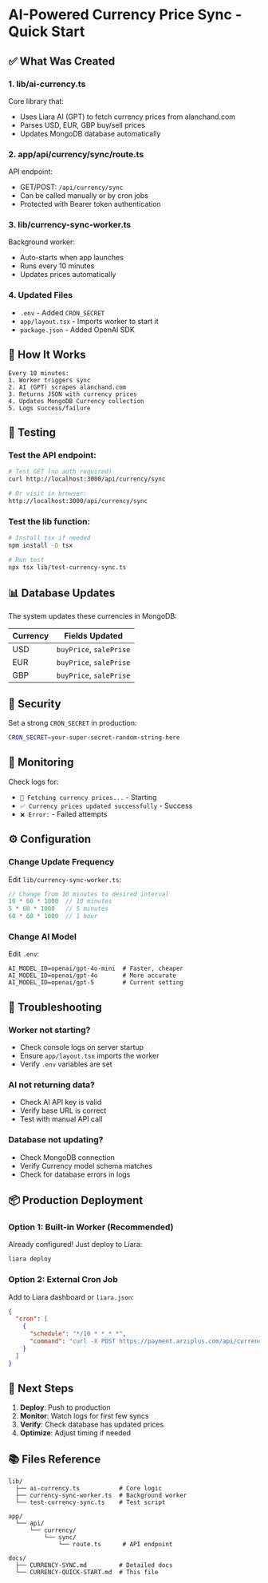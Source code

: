 # AI-Powered Currency Price Sync - Quick Start

## ✅ What Was Created

### 1. **lib/ai-currency.ts** 
Core library that:
- Uses Liara AI (GPT) to fetch currency prices from alanchand.com
- Parses USD, EUR, GBP buy/sell prices
- Updates MongoDB database automatically

### 2. **app/api/currency/sync/route.ts**
API endpoint:
- GET/POST: `/api/currency/sync`
- Can be called manually or by cron jobs
- Protected with Bearer token authentication

### 3. **lib/currency-sync-worker.ts**
Background worker:
- Auto-starts when app launches
- Runs every 10 minutes
- Updates prices automatically

### 4. **Updated Files**
- `.env` - Added `CRON_SECRET`
- `app/layout.tsx` - Imports worker to start it
- `package.json` - Added OpenAI SDK

## 🚀 How It Works

```
Every 10 minutes:
1. Worker triggers sync
2. AI (GPT) scrapes alanchand.com
3. Returns JSON with currency prices
4. Updates MongoDB Currency collection
5. Logs success/failure
```

## 🧪 Testing

### Test the API endpoint:
```bash
# Test GET (no auth required)
curl http://localhost:3000/api/currency/sync

# Or visit in browser:
http://localhost:3000/api/currency/sync
```

### Test the lib function:
```bash
# Install tsx if needed
npm install -D tsx

# Run test
npx tsx lib/test-currency-sync.ts
```

## 📊 Database Updates

The system updates these currencies in MongoDB:

| Currency | Fields Updated |
|----------|----------------|
| USD | `buyPrice`, `salePrise` |
| EUR | `buyPrice`, `salePrise` |
| GBP | `buyPrice`, `salePrise` |

## 🔐 Security

Set a strong `CRON_SECRET` in production:
```bash
CRON_SECRET=your-super-secret-random-string-here
```

## 📝 Monitoring

Check logs for:
- `🔄 Fetching currency prices...` - Starting
- `✅ Currency prices updated successfully` - Success
- `❌ Error:` - Failed attempts

## ⚙️ Configuration

### Change Update Frequency

Edit `lib/currency-sync-worker.ts`:
```typescript
// Change from 10 minutes to desired interval
10 * 60 * 1000  // 10 minutes
5 * 60 * 1000   // 5 minutes
60 * 60 * 1000  // 1 hour
```

### Change AI Model

Edit `.env`:
```
AI_MODEL_ID=openai/gpt-4o-mini  # Faster, cheaper
AI_MODEL_ID=openai/gpt-4o       # More accurate
AI_MODEL_ID=openai/gpt-5        # Current setting
```

## 🐛 Troubleshooting

### Worker not starting?
- Check console logs on server startup
- Ensure `app/layout.tsx` imports the worker
- Verify `.env` variables are set

### AI not returning data?
- Check AI API key is valid
- Verify base URL is correct
- Test with manual API call

### Database not updating?
- Check MongoDB connection
- Verify Currency model schema matches
- Check for database errors in logs

## 📦 Production Deployment

### Option 1: Built-in Worker (Recommended)
Already configured! Just deploy to Liara:
```bash
liara deploy
```

### Option 2: External Cron Job
Add to Liara dashboard or `liara.json`:
```json
{
  "cron": [
    {
      "schedule": "*/10 * * * *",
      "command": "curl -X POST https://payment.arziplus.com/api/currency/sync -H 'Authorization: Bearer YOUR_CRON_SECRET'"
    }
  ]
}
```

## 🎯 Next Steps

1. **Deploy**: Push to production
2. **Monitor**: Watch logs for first few syncs
3. **Verify**: Check database has updated prices
4. **Optimize**: Adjust timing if needed

## 📚 Files Reference

```
lib/
  ├── ai-currency.ts           # Core logic
  ├── currency-sync-worker.ts  # Background worker
  └── test-currency-sync.ts    # Test script

app/
  └── api/
      └── currency/
          └── sync/
              └── route.ts      # API endpoint

docs/
  ├── CURRENCY-SYNC.md         # Detailed docs
  └── CURRENCY-QUICK-START.md  # This file
```
